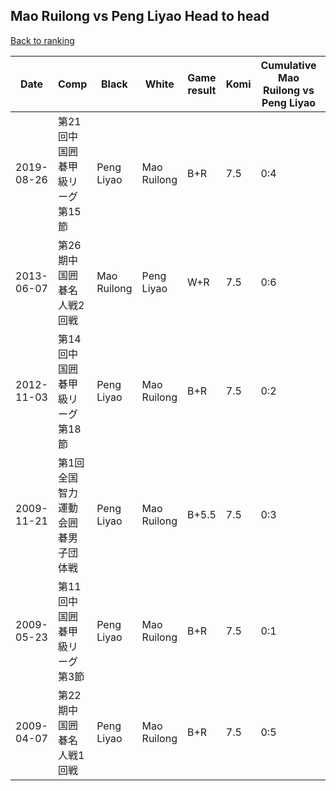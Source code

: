## Mao Ruilong vs Peng Liyao Head to head

[Back to ranking](../../index.md)




| **Date** | **Comp** | **Black** | **White** | **Game result** | **Komi** | **Cumulative Mao Ruilong vs Peng Liyao** | **Mao Ruilong streak** | **Peng Liyao streak** | 
| --- | --- | --- | --- | --- | --- | --- | --- | --- |
| 2019-08-26 | 第21回中国囲碁甲級リーグ第15節 | Peng Liyao | Mao Ruilong | B+R | 7.5 | 0:4 | 0 | 4 | 
| 2013-06-07 | 第26期中国囲碁名人戦2回戦 | Mao Ruilong | Peng Liyao | W+R | 7.5 | 0:6 | 0 | 6 | 
| 2012-11-03 | 第14回中国囲碁甲級リーグ第18節 | Peng Liyao | Mao Ruilong | B+R | 7.5 | 0:2 | 0 | 2 | 
| 2009-11-21 | 第1回全国智力運動会囲碁男子団体戦 | Peng Liyao | Mao Ruilong | B+5.5 | 7.5 | 0:3 | 0 | 3 | 
| 2009-05-23 | 第11回中国囲碁甲級リーグ第3節 | Peng Liyao | Mao Ruilong | B+R | 7.5 | 0:1 | 0 | 1 | 
| 2009-04-07 | 第22期中国囲碁名人戦1回戦 | Peng Liyao | Mao Ruilong | B+R | 7.5 | 0:5 | 0 | 5 |




